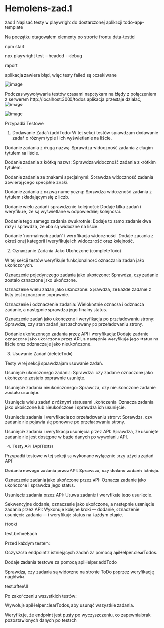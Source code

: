 # Hemolens-zad.1
zad.1 Napisać testy w playwright do dostarczonej aplikacji todo-app-template

Na początku otagowałem elementy po stronie frontu data-testid

npm start

npx playwright test --headed --debug

raport

aplikacja zawiera błąd, więc testy failed są oczekiwane

![image](https://github.com/user-attachments/assets/8f86788f-f968-4846-ba33-ad40479d4c27)

Podczas wywoływania testów czasami napotykam na błędy z połączeniem z serwerem http://localhost:3000/todos
aplikacja przestaje działać, ![image](https://github.com/user-attachments/assets/9977bb56-41ee-4d74-8a14-8ce5980b6874)

![image](https://github.com/user-attachments/assets/4eb144f2-0867-4e20-bd87-8f843ba6febc)




Przypadki Testowe
1. Dodawanie Zadań (addTodo)
W tej sekcji testów sprawdzam dodawanie zadań o różnym typie i ich wyświetlanie na liście.

Dodanie zadania z długą nazwą: Sprawdza widoczność zadania z długim tytułem na liście.

Dodanie zadania z krótką nazwą: Sprawdza widoczność zadania z krótkim tytułem.

Dodanie zadania ze znakami specjalnymi: Sprawdza widoczność zadania zawierającego specjalne znaki.

Dodanie zadania z nazwą numeryczną: Sprawdza widoczność zadania z tytułem składającym się z liczb.

Dodanie wielu zadań i sprawdzenie kolejności: Dodaje kilka zadań i weryfikuje, że są wyświetlane w odpowiedniej kolejności.

Dodanie tego samego zadania dwukrotnie: Dodaje to samo zadanie dwa razy i sprawdza, że oba są widoczne na liście.

Dodanie 'normalnych zadań' i weryfikacja widoczności: Dodaje zadania z określonej kategorii i weryfikuje ich widoczność oraz kolejność.

2. Oznaczanie Zadania Jako Ukończone (completeTodo)
   
W tej sekcji testów weryfikuje funkcjonalność oznaczania zadań jako ukończonych.

Oznaczenie pojedynczego zadania jako ukończone: Sprawdza, czy zadanie zostało oznaczone jako ukończone.

Oznaczenie wielu zadań jako ukończone: Sprawdza, że każde zadanie z listy jest oznaczone poprawnie.

Oznaczenie i odznaczenie zadania: Wielokrotnie oznacza i odznacza zadanie, a następnie sprawdza jego finalny status.

Oznaczenie zadań jako ukończone i weryfikacja po przeładowaniu strony: Sprawdza, czy stan zadań jest zachowany po przeładowaniu strony.

Dodanie ukończonego zadania przez API i weryfikacja: Dodaje zadanie oznaczone jako ukończone przez API, a następnie weryfikuje jego status na liście oraz odznacza je jako nieukończone.

3. Usuwanie Zadań (deleteTodo)
   
Testy w tej sekcji sprawdzajam usuwanie zadań.

Usunięcie ukończonego zadania: Sprawdza, czy zadanie oznaczone jako ukończone zostało poprawnie usunięte.

Usunięcie zadania nieukończonego: Sprawdza, czy nieukończone zadanie zostało usunięte.

Usunięcie wielu zadań z różnymi statusami ukończenia: Oznacza zadania jako ukończone lub nieukończone i sprawdza ich usunięcie.

Usunięcie zadania i weryfikacja po przeładowaniu strony: Sprawdza, czy zadanie nie pojawia się ponownie po przeładowaniu strony.

Usunięcie zadania i weryfikacja usunięcia przez API: Sprawdza, że usunięte zadanie nie jest dostępne w bazie danych po wywołaniu API.

4. Testy API (ApiTests)
   
Przypadki testowe w tej sekcji są wykonane wyłącznie przy użyciu żądań API

Dodanie nowego zadania przez API: Sprawdza, czy dodane zadanie istnieje.

Oznaczenie zadania jako ukończone przez API: Oznacza zadanie jako ukończone i sprawdza jego status.

Usunięcie zadania przez API: Usuwa zadanie i weryfikuje jego usunięcie.

Sekwencyjne dodanie, oznaczenie jako ukończone, a następnie usunięcie zadania przez API: Wykonuje kolejne kroki — dodanie, oznaczenie i usunięcie zadania — i weryfikuje status na każdym etapie.


Hooki

test.beforeEach

Przed każdym testem:

Oczyszcza endpoint z istniejących zadań za pomocą apiHelper.clearTodos. 

Dodaje zadania testowe za pomocą apiHelper.addTodo.

Sprawdza, czy zadania są widoczne na stronie ToDo poprzez weryfikację nagłówka.

test.afterAll

Po zakończeniu wszystkich testów:

Wywołuje apiHelper.clearTodos, aby usunąć wszystkie zadania.

Weryfikuje, że endpoint jest pusty po wyczyszczeniu, co zapewnia brak pozostawionych danych po testach
